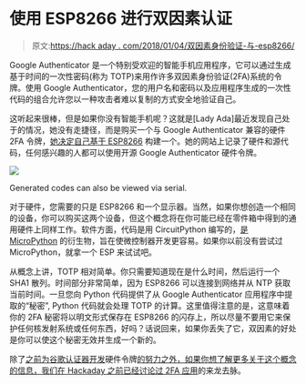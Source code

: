 # 使用 ESP8266 进行双因素认证

> 原文:[https://hack aday . com/2018/01/04/双因素身份验证-与-esp8266/](https://hackaday.com/2018/01/04/two-factor-authentication-with-the-esp8266/)

Google Authenticator 是一个特别受欢迎的智能手机应用程序，它可以通过生成基于时间的一次性密码(称为 TOTP)来用作许多双因素身份验证(2FA)系统的令牌。使用 Google Authenticator，您的用户名和密码以及应用程序生成的一次性代码的组合允许您以一种攻击者难以复制的方式安全地验证自己。

这听起来很棒，但是如果你没有智能手机呢？这就是[Lady Ada]最近发现自己处于的情况，她没有走捷径，而是购买一个与 Google Authenticator 兼容的硬件 2FA 令牌，[她决定自己基于 ESP8266](https://learn.adafruit.com/circuitpython-totp-otp-2fa-authy-authenticator-friend/introduction) 构建一个。她的网站上记录了硬件和源代码，任何感兴趣的人都可以使用开源 Google Authenticator 硬件令牌。

[![](../Images/c93d29020a57995dacd66c1ce40fd0f5.png)](https://hackaday.com/wp-content/uploads/2018/01/ada2fa_detail1-e1514918105791.png)

Generated codes can also be viewed via serial.

对于硬件，您需要的只是 ESP8266 和一个显示器。当然，如果你想创造一个相同的设备，你可以购买这两个设备，但这个概念将在你可能已经在零件箱中得到的通用硬件上同样工作。软件方面，代码是用 CircuitPython 编写的，[是 MicroPython](https://hackaday.com/2016/07/21/micropython-on-the-esp8266-kicking-the-tires/) 的衍生物，旨在使微控制器开发更容易。如果你以前没有尝试过 MicroPython，就拿一个 ESP 来试试吧。

从概念上讲，TOTP 相对简单。你只需要知道现在是什么时间，然后运行一个 SHA1 散列。时间部分非常简单，因为 ESP8266 可以连接到网络并从 NTP 获取当前时间。一旦您向 Python 代码提供了从 Google Authenticator 应用程序中提取的“秘密”, Python 代码就会处理 TOTP 的计算。这里值得注意的是，这意味着你的 2FA 秘密将以明文形式保存在 ESP8266 的闪存上，所以尽量不要用它来保护任何核发射系统或任何东西，好吗？话说回来，如果你丢失了它，双因素的好处是你可以使这个秘密无效并生成一个新的。

除了[之前为谷歌认证器开发](https://hackaday.com/2013/09/14/using-google-authenticator-with-an-arduino/)硬件令牌[的努力之外，如果你想了解更多关于这个概念的信息，我们在 Hackaday 之前已经讨论过 2FA 应用](https://hackaday.com/2015/07/20/hackaday-prize-entry-two-factor-authentication-key/)的来龙去脉。